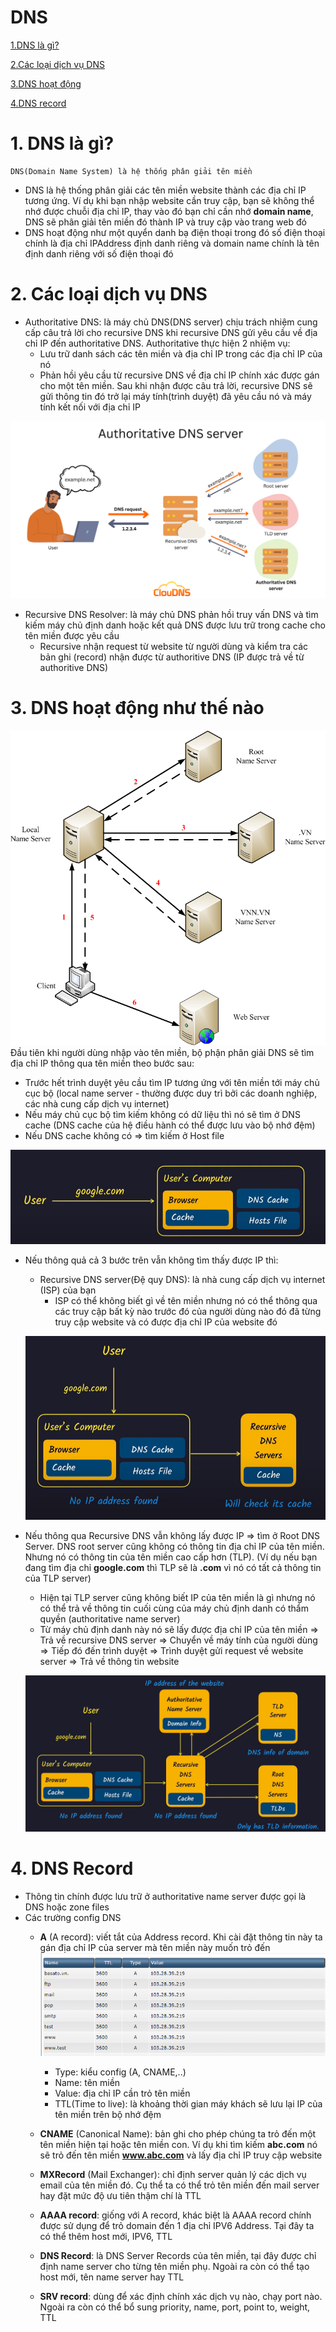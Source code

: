 # DNS

[1.DNS là gì?](#whatisdns)

[2.Các loại dịch vụ DNS](#dnsservice)

[3.DNS hoạt động](#dnswork)

[4.DNS record](#dnsrecord)

# <a name="whatisdns">1. DNS là gì?</a>

```
DNS(Domain Name System) là hệ thống phân giải tên miền
```

- DNS là hệ thống phân giải các tên miền website thành các địa chỉ IP tương ứng. Ví dụ khi bạn nhập website cần truy cập, bạn sẽ không thể nhớ được chuỗi địa chỉ IP, thay vào đó bạn chỉ cần nhớ **domain name**, DNS sẽ phân giải tên miền đó thành IP và truy cập vào trang web đó
- DNS hoạt động như một quyển danh bạ điện thoại trong đó số điện thoại chính là địa chỉ IPAddress định danh riêng và domain name chính là tên định danh riêng với số điện thoại đó

# <a name="dnsservice">2. Các loại dịch vụ DNS</a>

- Authoritative DNS: là máy chủ DNS(DNS server) chịu trách nhiệm cung cấp câu trả lời cho recursive DNS khi recursive DNS gửi yêu cầu về địa chỉ IP đến authoritative DNS. Authoritative thực hiện 2 nhiệm vụ:
  - Lưu trữ danh sách các tên miền và địa chỉ IP trong các địa chỉ IP của nó
  - Phản hồi yêu cầu từ recursive DNS về địa chỉ IP chính xác được gán cho một tên miền. Sau khi nhận được câu trả lời, recursive DNS sẽ gửi thông tin đó trở lại máy tính(trình duyệt) đã yêu cầu nó và máy tính kết nối với địa chỉ IP

![Authoritative DNS](images/authoritative-DNS-server.png)

- Recursive DNS Resolver: là máy chủ DNS phản hồi truy vấn DNS và tìm kiếm máy chủ định danh hoặc kết quả DNS được lưu trữ trong cache cho tên miền được yêu cầu
  - Recursive nhận request từ website từ người dùng và kiểm tra các bản ghi (record) nhận được từ authoritive DNS (IP được trả về từ authoritive DNS)

# <a name="dnswork">3. DNS hoạt động như thế nào</a>

![1490892963Cac buoc truy van.png](assets/DNS.png)
Đầu tiên khi người dùng nhập vào tên miền, bộ phận phân giải DNS sẽ tìm địa chỉ IP thông qua tên miền theo bước sau:

- Trước hết trình duyệt yêu cầu tìm IP tương ứng với tên miền tới máy chủ cục bộ (local name server - thường được duy trì bởi các doanh nghiệp, các nhà cung cấp dịch vụ internet)
- Nếu máy chủ cục bộ tìm kiếm không có dữ liệu thì nó sẽ tìm ở DNS cache (DNS cache của hệ điều hành có thể được lưu vào bộ nhớ đệm)
- Nếu DNS cache không có => tìm kiếm ở Host file

![DNS work 1](images/dns-work1.png)


- Nếu thông quả cả 3 bước trên vẫn không tìm thấy được IP thì:

  - Recursive DNS server(Đệ quy DNS): là nhà cung cấp dịch vụ internet (ISP) của bạn
    - ISP có thể không biết gì về tên miền nhưng nó có thể thông qua các truy cập bất kỳ nào trước đó của người dùng nào đó đã từng truy cập website và có được địa chỉ IP của website đó

  ![DNS work 2](images/dns-work-2.png)
- Nếu thông qua Recursive DNS vẫn không lấy được IP => tìm ở Root DNS Server. DNS root server cũng không có thông tin địa chỉ IP của tên miền. Nhưng nó có thông tin của tên miền cao cấp hơn (TLP). (Ví dụ nếu bạn đang tìm địa chỉ **google.com** thì TLP sẽ là **.com** vì nó có tất cả thông tin của TLP server)

  - Hiện tại TLP server cũng không biết IP của tên miền là gì nhưng nó có thể trả về thông tin cuối cùng của máy chủ định danh có thẩm quyền (authoritative name server)
  - Từ máy chủ định danh này nó sẽ lấy được địa chỉ IP của tên miền => Trả về recursive DNS server => Chuyển về máy tính của người dùng => Tiếp đó đến trình duyệt => Trình duyệt gửi request về website server => Trả về thông tin website

  ![DNS work 3](images/dns-work-3.png)

# <a name="dnsrecord">4. DNS Record</a>

- Thông tin chính được lưu trữ ở authoritative name server được gọi là DNS hoặc zone files
- Các trường config DNS
  - **A** (A record): viết tắt của Address record. Khi cài đặt thông tin này ta gán địa chỉ IP của server mà tên miền này muốn trỏ đến
    ![A record](images/A-record.png)

    - Type: kiểu config (A, CNAME,..)
    - Name: tên miền
    - Value: địa chỉ IP cần trỏ tên miền
    - TTL(Time to live): là khoảng thời gian máy khách sẽ lưu lại IP của tên miền trên bộ nhớ đệm
  - **CNAME** (Canonical Name): bản ghi cho phép chúng ta trỏ đến một tên miền hiện tại hoặc tên miền con. Ví dụ khi tìm kiếm **abc.com** nó sẽ trỏ đến tên miền **www.abc.com** và lấy địa chỉ IP truy cập website
  - **MXRecord** (Mail Exchanger): chỉ định server quản lý các dịch vụ email của tên miền đó. Cụ thể ta có thể trỏ tên miền đến mail server hay đặt mức độ ưu tiên thậm chí là TTL
  - **AAAA record**: giống với A record, khác biệt là AAAA record chính được sử dụng để trỏ domain đến 1 địa chỉ IPV6 Address. Tại đây ta có thể thêm host mới, IPV6, TTL
  - **DNS Record**: là DNS Server Records của tên miền, tại đây được chỉ định name server cho từng tên miền phụ. Ngoài ra còn có thể tạo host mới, tên name server hay TTL
  - **SRV record**: dùng để xác định chính xác dịch vụ nào, chạy port nào. Ngoài ra còn có thể bổ sung priority, name, port, point to, weight, TTL
